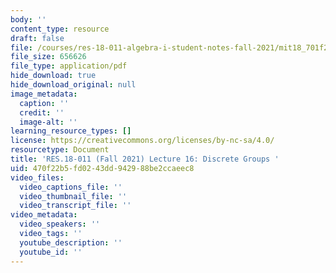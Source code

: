 ```yaml
---
body: ''
content_type: resource
draft: false
file: /courses/res-18-011-algebra-i-student-notes-fall-2021/mit18_701f21_lec16.pdf
file_size: 656626
file_type: application/pdf
hide_download: true
hide_download_original: null
image_metadata:
  caption: ''
  credit: ''
  image-alt: ''
learning_resource_types: []
license: https://creativecommons.org/licenses/by-nc-sa/4.0/
resourcetype: Document
title: 'RES.18-011 (Fall 2021) Lecture 16: Discrete Groups '
uid: 470f22b5-fd02-43dd-9429-88be2ccaeec8
video_files:
  video_captions_file: ''
  video_thumbnail_file: ''
  video_transcript_file: ''
video_metadata:
  video_speakers: ''
  video_tags: ''
  youtube_description: ''
  youtube_id: ''
---
```

